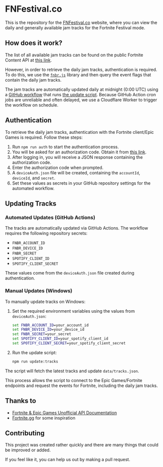 # FNFestival.co

This is the repository for the [FNFestival.co](https://fnfestival.co) website, where you can view the daily and generally available jam tracks for the Fortnite Festival mode.

## How does it work?

The list of all available jam tracks can be found on the public Fortnite Content API at [this link](https://fortnitecontent-website-prod07.ol.epicgames.com/content/api/pages/fortnite-game/spark-tracks).

However, in order to retrieve the daily jam tracks, authentication is required. To do this, we use the [`fnbr.js`](https://github.com/fnbrjs/fnbr.js) library and then query the event flags that contain the daily jam tracks.

The jam tracks are automatically updated daily at midnight (0:00 UTC) using a [GitHub workflow](.github/workflows/update-jam-tracks.yml) that runs [the update script](scripts/update-jam-tracks.js). Because GitHub Action cron jobs are unreliable and often delayed, we use a Cloudflare Worker to trigger the workflow on schedule.

## Authentication

To retrieve the daily jam tracks, authentication with the Fortnite client/Epic Games is required. Follow these steps:

1. Run `npm run auth` to start the authentication process.
2. You will be asked for an authorization code. Obtain it from [this link](https://www.epicgames.com/id/logout?redirectUrl=https%3A//www.epicgames.com/id/login%3FredirectUrl%3Dhttps%253A%252F%252Fwww.epicgames.com%252Fid%252Fapi%252Fredirect%253FclientId%253D3f69e56c7649492c8cc29f1af08a8a12%2526responseType%253Dcode).
3. After logging in, you will receive a JSON response containing the authorization code.
4. Enter the authorization code when prompted.
5. A `deviceAuth.json` file will be created, containing the `accountId`, `deviceId`, and `secret`.
6. Set these values as secrets in your GitHub repository settings for the automated workflow.

## Updating Tracks

### Automated Updates (GitHub Actions)

The tracks are automatically updated via GitHub Actions. The workflow requires the following repository secrets:
- `FNBR_ACCOUNT_ID`
- `FNBR_DEVICE_ID`
- `FNBR_SECRET`
- `SPOTIFY_CLIENT_ID`
- `SPOTIFY_CLIENT_SECRET`

These values come from the `deviceAuth.json` file created during authentication.

### Manual Updates (Windows)

To manually update tracks on Windows:

1. Set the required environment variables using the values from `deviceAuth.json`:
   ```cmd
   set FNBR_ACCOUNT_ID=your_account_id
   set FNBR_DEVICE_ID=your_device_id
   set FNBR_SECRET=your_secret
   set SPOTIFY_CLIENT_ID=your_spotify_client_id
   set SPOTIFY_CLIENT_SECRET=your_spotify_client_secret
   ```

2. Run the update script:
   ```cmd
   npm run update:tracks
   ```

The script will fetch the latest tracks and update `data/tracks.json`.

This process allows the script to connect to the Epic Games/Fortnite endpoints and request the events for Fortnite, including the daily jam tracks.

## Thanks to

- [Fortnite & Epic Games Unofficial API Documentation](https://github.com/LeleDerGrasshalmi/FortniteEndpointsDocumentation)
- [Fortnite.gg](https://fortnite.gg) for some inspiration

## Contributing

This project was created rather quickly and there are many things that could be improved or added.

If you feel like it, you can help us out by making a pull request.
